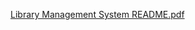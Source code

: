 [Library Management System README.pdf](https://github.com/user-attachments/files/21698365/Library.Management.System.README.pdf)
